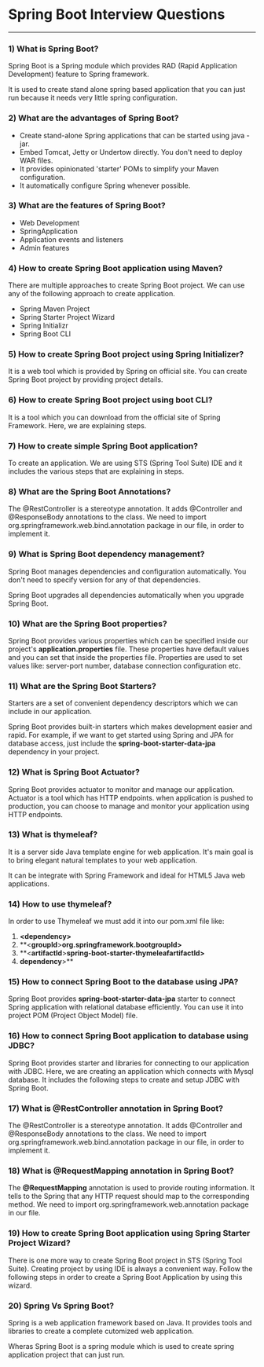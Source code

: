 # Spring Boot Interview Questions

------

### 1) What is Spring Boot?

Spring Boot is a Spring module which provides RAD (Rapid Application Development) feature to Spring framework.

It is used to create stand alone spring based application that you can just run because it needs very little spring configuration.



### 2) What are the advantages of Spring Boot?

- Create stand-alone Spring applications that can be started using java -jar.
- Embed Tomcat, Jetty or Undertow directly. You don't need to deploy WAR files.
- It provides opinionated 'starter' POMs to simplify your Maven configuration.
- It automatically configure Spring whenever possible.



### 3) What are the features of Spring Boot?

- Web Development
- SpringApplication
- Application events and listeners
- Admin features



### 4) How to create Spring Boot application using Maven?

There are multiple approaches to create Spring Boot project. We can use any of the following approach to create application.

- Spring Maven Project
- Spring Starter Project Wizard
- Spring Initializr
- Spring Boot CLI



### 5) How to create Spring Boot project using Spring Initializer?

It is a web tool which is provided by Spring on official site. You can create Spring Boot project by providing project details.



### 6) How to create Spring Boot project using boot CLI?

It is a tool which you can download from the official site of Spring Framework. Here, we are explaining steps.



### 7) How to create simple Spring Boot application?

To create an application. We are using STS (Spring Tool Suite) IDE and it includes the various steps that are explaining in steps.



### 8) What are the Spring Boot Annotations?

The @RestController is a stereotype annotation. It adds @Controller and @ResponseBody annotations to the class. We need to import org.springframework.web.bind.annotation package in our file, in order to implement it.



### 9) What is Spring Boot dependency management?

Spring Boot manages dependencies and configuration automatically. You don't need to specify version for any of that dependencies.

Spring Boot upgrades all dependencies automatically when you upgrade Spring Boot.



### 10) What are the Spring Boot properties?

Spring Boot provides various properties which can be specified inside our project's **application.properties** file. These properties have default values and you can set that inside the properties file. Properties are used to set values like: server-port number, database connection configuration etc.



### 11) What are the Spring Boot Starters?

Starters are a set of convenient dependency descriptors which we can include in our application.

Spring Boot provides built-in starters which makes development easier and rapid. For example, if we want to get started using Spring and JPA for database access, just include the **spring-boot-starter-data-jpa** dependency in your project.



### 12) What is Spring Boot Actuator?

Spring Boot provides actuator to monitor and manage our application. Actuator is a tool which has HTTP endpoints. when application is pushed to production, you can choose to manage and monitor your application using HTTP endpoints.



### 13) What is thymeleaf?

It is a server side Java template engine for web application. It's main goal is to bring elegant natural templates to your web application.

It can be integrate with Spring Framework and ideal for HTML5 Java web applications.



### 14) How to use thymeleaf?

In order to use Thymeleaf we must add it into our pom.xml file like:

1. **<****dependency****>**  
2. **<****groupId****>**org.springframework.boot****groupId****>**  
3. **<****artifactId****>**spring-boot-starter-thymeleaf****artifactId****>**  
4. ****dependency****>**  



### 15) How to connect Spring Boot to the database using JPA?

Spring Boot provides **spring-boot-starter-data-jpa** starter to connect Spring application with relational database efficiently. You can use it into project POM (Project Object Model) file.



### 16) How to connect Spring Boot application to database using JDBC?

Spring Boot provides starter and libraries for connecting to our application with JDBC. Here, we are creating an application which connects with Mysql database. It includes the following steps to create and setup JDBC with Spring Boot.



### 17) What is @RestController annotation in Spring Boot?

The @RestController is a stereotype annotation. It adds @Controller and @ResponseBody annotations to the class. We need to import org.springframework.web.bind.annotation package in our file, in order to implement it.



### 18) What is @RequestMapping annotation in Spring Boot?

The **@RequestMapping** annotation is used to provide routing information. It tells to the Spring that any HTTP request should map to the corresponding method. We need to import org.springframework.web.annotation package in our file.



### 19) How to create Spring Boot application using Spring Starter Project Wizard?

There is one more way to create Spring Boot project in STS (Spring Tool Suite). Creating project by using IDE is always a convenient way. Follow the following steps in order to create a Spring Boot Application by using this wizard.



### 20) Spring Vs Spring Boot?

Spring is a web application framework based on Java. It provides tools and libraries to create a complete cutomized web application.

Wheras Spring Boot is a spring module which is used to create spring application project that can just run.
